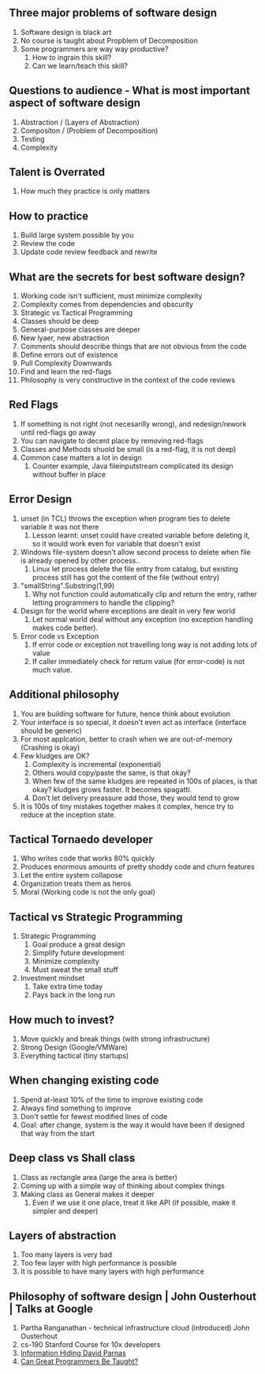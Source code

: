 ## Three major problems of software design
1. Software design is black art
1. No course is taught about Propblem of Decomposition
1. Some programmers are way way productive?
    1. How to ingrain this skill?
    1. Can we learn/teach this skill?

## Questions to audience - What is most important aspect of software design

1. Abstraction / (Layers of Abstraction)
1. Compositon / (Problem of Decomposition)
1. Testing
1. Complexity

## Talent is Overrated

1. How much they practice is only matters

## How to practice

1. Build large system possible by you
1. Review the code
1. Update code review feedback and rewrite

## What are the secrets for best software design?

1. Working code isn't sufficient, must minimize complexity
1. Complexity comes from dependencies and obscurity
1. Strategic vs Tactical Programming
1. Classes should be deep
1. General-purpose classes are deeper
1. New lyaer, new abstraction
1. Comments should describe things that are not obvious from the code
1. Define errors out of existence
1. Pull Complexity Downwards
1. Find and learn the red-flags
1. Philosophy is very constructive in the context of the code reviews


## Red Flags

1. If something is not right (not necesarilly wrong), and redesign/rework until red-flags go away
1. You can navigate to decent place by removing red-flags
1. Classes and Methods shuold be small (is a red-flag, it is not deep)
1. Common case matters a lot in design
    1. Counter example, Java fileinputstream complicated its design without buffer in place


## Error Design

1. unset (in TCL) throws the exception when program ties to delete variable it was not there
    1. Lesson learnt: unset could have created variable before deleting it, so it would work even for variable that doesn't exist
1. Windows file-system doesn't allow second process to delete when file is already opened by other process..
    1. Linux let process delete the file entry from catalog, but existing process still has got the content of the file (without entry)
1. "smallString".Substring(1,99)
    1. Why not function could automatically clip and return the entry, rather letting programmers to handle the clipping?
1. Design for the world where exceptions are dealt in very few world
    1. Let normal world deal without any exception (no exception handling makes code better).
1. Error code vs Exception
    1. If error code or exception not travelling long way is not adding lots of value
    1. If caller immediately check for return value (for error-code) is not much value.

## Additional philosophy

1. You are building software for future, hence think about evolution
1. Your interface is so special, it doesn't even act as interface (interface should be generic)
1. For most applcation, better to crash when we are out-of-memory (Crashing is okay)
1. Few kludges are OK?
    1. Complexity is incremental (exponential)
    1. Others would copy/paste the same, is that okay?
    1. When few of the same kludges are repeated in 100s of places, is that okay? kludges grows faster. It becomes spagatti.
    1. Don't let delivery preassure add those, they would tend to grow
1. It is 100s of tiny mistakes together makes it complex, hence try to reduce at the inception state.

## Tactical Tornaedo developer

1. Who writes code that works 80% quickly
1. Produces enormous amounts of pretty shoddy code and churn features
1. Let the entire system collapose
1. Organization treats them as heros
1. Moral (Working code is not the only goal)


## Tactical vs Strategic Programming

1. Strategic Programming
    1. Goal produce a great design
    1. Simplify future development
    1. Minimize complexity
    1. Must sweat the small stuff
1. Investment mindset
    1. Take extra time today
    1. Pays back in the long run

## How much to invest?

1. Move quickly and break things (with strong infrastructure)
1. Strong Design (Google/VMWare)
1. Everything tactical (tiny startups)

## When changing existing code

1. Spend at-least 10% of the time to improve existing code
1. Always find something to improve
1. Don't settle for fewest modified lines of code
1. Goal: after change, system is the way it would have been if designed that way from the start

## Deep class vs Shall class

1. Class as rectangle area (large the area is better)
1. Coming up with a simple way of thinking about complex things
1. Making class as General makes it deeper
    1. Even if we use it one place, treat it like API (if possible, make it simpler and deeper)

## Layers of abstraction

1. Too many layers is very bad
1. Too few layer with high performance is possible
1. It is possible to have many layers with high performance

## Philosophy of software design | John Ousterhout | Talks at Google

1. Partha Ranganathan - technical infrastructure cloud (introduced) John Ousterhout
1. cs-190 Stanford Course for 10x developers
1. [Information Hiding David Parnas](https://www.cs.cornell.edu/courses/JavaAndDS/files/infoHiding.pdf)
1. [Can Great Programmers Be Taught?](https://cs.stanford.edu/~hq6/files/Great%20Programmers%20Long%20(Aug).pdf)